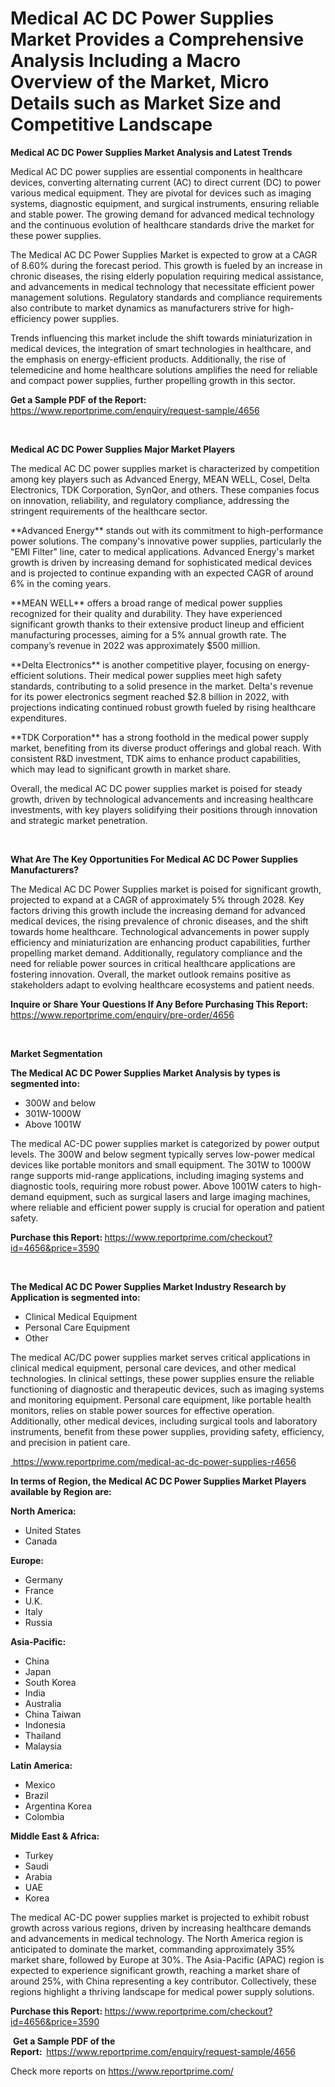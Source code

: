 <p><h1>Medical AC DC Power Supplies Market Provides a Comprehensive Analysis Including a Macro Overview of the Market, Micro Details such as Market Size and Competitive Landscape</h1></p><p><strong>Medical AC DC Power Supplies Market Analysis and Latest Trends</strong></p>
<p><p>Medical AC DC power supplies are essential components in healthcare devices, converting alternating current (AC) to direct current (DC) to power various medical equipment. They are pivotal for devices such as imaging systems, diagnostic equipment, and surgical instruments, ensuring reliable and stable power. The growing demand for advanced medical technology and the continuous evolution of healthcare standards drive the market for these power supplies.</p><p>The Medical AC DC Power Supplies Market is expected to grow at a CAGR of 8.60% during the forecast period. This growth is fueled by an increase in chronic diseases, the rising elderly population requiring medical assistance, and advancements in medical technology that necessitate efficient power management solutions. Regulatory standards and compliance requirements also contribute to market dynamics as manufacturers strive for high-efficiency power supplies.</p><p>Trends influencing this market include the shift towards miniaturization in medical devices, the integration of smart technologies in healthcare, and the emphasis on energy-efficient products. Additionally, the rise of telemedicine and home healthcare solutions amplifies the need for reliable and compact power supplies, further propelling growth in this sector.</p></p>
<p><strong>Get a Sample PDF of the Report:&nbsp;</strong> <a href="https://www.reportprime.com/enquiry/request-sample/4656?utm_campaign=3038&utm_medium=2&utm_source=Github&utm_content=ia&utm_term=19032025&utm_id=medical-ac-dc-power-supplies">https://www.reportprime.com/enquiry/request-sample/4656</a></p>
<p>&nbsp;</p>
<p><strong>Medical AC DC Power Supplies Major Market Players</strong></p>
<p><p>The medical AC DC power supplies market is characterized by competition among key players such as Advanced Energy, MEAN WELL, Cosel, Delta Electronics, TDK Corporation, SynQor, and others. These companies focus on innovation, reliability, and regulatory compliance, addressing the stringent requirements of the healthcare sector.</p><p>**Advanced Energy** stands out with its commitment to high-performance power solutions. The company's innovative power supplies, particularly the "EMI Filter" line, cater to medical applications. Advanced Energy's market growth is driven by increasing demand for sophisticated medical devices and is projected to continue expanding with an expected CAGR of around 6% in the coming years.</p><p>**MEAN WELL** offers a broad range of medical power supplies recognized for their quality and durability. They have experienced significant growth thanks to their extensive product lineup and efficient manufacturing processes, aiming for a 5% annual growth rate. The company’s revenue in 2022 was approximately $500 million.</p><p>**Delta Electronics** is another competitive player, focusing on energy-efficient solutions. Their medical power supplies meet high safety standards, contributing to a solid presence in the market. Delta's revenue for its power electronics segment reached $2.8 billion in 2022, with projections indicating continued robust growth fueled by rising healthcare expenditures.</p><p>**TDK Corporation** has a strong foothold in the medical power supply market, benefiting from its diverse product offerings and global reach. With consistent R&D investment, TDK aims to enhance product capabilities, which may lead to significant growth in market share.</p><p>Overall, the medical AC DC power supplies market is poised for steady growth, driven by technological advancements and increasing healthcare investments, with key players solidifying their positions through innovation and strategic market penetration.</p></p>
<p>&nbsp;</p>
<p><strong>What Are The Key Opportunities For Medical AC DC Power Supplies Manufacturers?</strong></p>
<p><p>The Medical AC DC Power Supplies market is poised for significant growth, projected to expand at a CAGR of approximately 5% through 2028. Key factors driving this growth include the increasing demand for advanced medical devices, the rising prevalence of chronic diseases, and the shift towards home healthcare. Technological advancements in power supply efficiency and miniaturization are enhancing product capabilities, further propelling market demand. Additionally, regulatory compliance and the need for reliable power sources in critical healthcare applications are fostering innovation. Overall, the market outlook remains positive as stakeholders adapt to evolving healthcare ecosystems and patient needs.</p></p>
<p><strong>Inquire or Share Your Questions If Any Before Purchasing This Report:</strong> <a href="https://www.reportprime.com/enquiry/pre-order/4656?utm_campaign=3038&utm_medium=2&utm_source=Github&utm_content=ia&utm_term=19032025&utm_id=medical-ac-dc-power-supplies">https://www.reportprime.com/enquiry/pre-order/4656</a></p>
<p>&nbsp;</p>
<p><strong>Market Segmentation</strong></p>
<p><strong>The Medical AC DC Power Supplies Market Analysis by types is segmented into:</strong></p>
<p><ul><li>300W and below</li><li>301W-1000W</li><li>Above 1001W</li></ul></p>
<p><p>The medical AC-DC power supplies market is categorized by power output levels. The 300W and below segment typically serves low-power medical devices like portable monitors and small equipment. The 301W to 1000W range supports mid-range applications, including imaging systems and diagnostic tools, requiring more robust power. Above 1001W caters to high-demand equipment, such as surgical lasers and large imaging machines, where reliable and efficient power supply is crucial for operation and patient safety.</p></p>
<p><strong>Purchase this Report:&nbsp;</strong><a href="https://www.reportprime.com/checkout?id=4656&price=3590&utm_campaign=3038&utm_medium=2&utm_source=Github&utm_content=ia&utm_term=19032025&utm_id=medical-ac-dc-power-supplies">https://www.reportprime.com/checkout?id=4656&price=3590</a></p>
<p>&nbsp;</p>
<p><strong>The Medical AC DC Power Supplies Market Industry Research by Application is segmented into:</strong></p>
<p><ul><li>Clinical Medical Equipment</li><li>Personal Care Equipment</li><li>Other</li></ul></p>
<p><p>The medical AC/DC power supplies market serves critical applications in clinical medical equipment, personal care devices, and other medical technologies. In clinical settings, these power supplies ensure the reliable functioning of diagnostic and therapeutic devices, such as imaging systems and monitoring equipment. Personal care equipment, like portable health monitors, relies on stable power sources for effective operation. Additionally, other medical devices, including surgical tools and laboratory instruments, benefit from these power supplies, providing safety, efficiency, and precision in patient care.</p></p>
<p><a href="https://www.reportprime.com/medical-ac-dc-power-supplies-r4656?utm_campaign=3038&utm_medium=2&utm_source=Github&utm_content=ia&utm_term=19032025&utm_id=medical-ac-dc-power-supplies">&nbsp;https://www.reportprime.com/medical-ac-dc-power-supplies-r4656</a></p>
<p><strong>In terms of Region, the Medical AC DC Power Supplies Market Players available by Region are:</strong></p>
<p>
    <p> <strong> North America: </strong>
        <ul>
            <li>United States</li>
            <li>Canada</li>
        </ul>
        </p> 
    <p> <strong> Europe: </strong>
        <ul>
            <li>Germany</li>
            <li>France</li>
            <li>U.K.</li>
            <li>Italy</li>
            <li>Russia</li>
        </ul>
        </p> 
    <p> <strong> Asia-Pacific: </strong>
        <ul>
            <li>China</li>
            <li>Japan</li>
            <li>South Korea</li>
            <li>India</li>
            <li>Australia</li>
            <li>China Taiwan</li>
            <li>Indonesia</li>
            <li>Thailand</li>
            <li>Malaysia</li>
        </ul>
        </p> 
    <p> <strong> Latin America: </strong>
        <ul>
            <li>Mexico</li>
            <li>Brazil</li>
            <li>Argentina Korea</li>
            <li>Colombia</li>
        </ul>
        </p> 
    <p> <strong> Middle East & Africa: </strong>
        <ul>
            <li>Turkey</li>
            <li>Saudi</li>
            <li>Arabia</li>
            <li>UAE</li>
            <li>Korea</li>
        </ul>
    </p>
    </p>
<p><p>The medical AC-DC power supplies market is projected to exhibit robust growth across various regions, driven by increasing healthcare demands and advancements in medical technology. The North America region is anticipated to dominate the market, commanding approximately 35% market share, followed by Europe at 30%. The Asia-Pacific (APAC) region is expected to experience significant growth, reaching a market share of around 25%, with China representing a key contributor. Collectively, these regions highlight a thriving landscape for medical power supply solutions.</p></p>
<p><strong>Purchase this Report: </strong><a href="https://www.reportprime.com/checkout?id=4656&price=3590&utm_campaign=3038&utm_medium=2&utm_source=Github&utm_content=ia&utm_term=19032025&utm_id=medical-ac-dc-power-supplies">https://www.reportprime.com/checkout?id=4656&price=3590</a></p>
<p>&nbsp;<strong>Get a Sample PDF of the Report:&nbsp;&nbsp;</strong><a href="https://www.reportprime.com/enquiry/request-sample/4656?utm_campaign=3038&utm_medium=2&utm_source=Github&utm_content=ia&utm_term=19032025&utm_id=medical-ac-dc-power-supplies">https://www.reportprime.com/enquiry/request-sample/4656</a></p>
<p><strong></strong></p>
<p>Check more reports on <a href="https://www.reportprime.com/?utm_campaign=3038&utm_medium=2&utm_source=Github&utm_content=ia&utm_term=19032025&utm_id=medical-ac-dc-power-supplies">https://www.reportprime.com/</a></p>